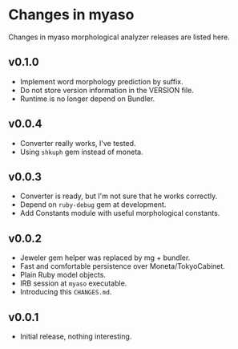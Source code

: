 Changes in myaso
================

Changes in myaso morphological analyzer releases
are listed here.

v0.1.0
------
- Implement word morphology prediction by suffix.
- Do not store version information in the VERSION file.
- Runtime is no longer depend on Bundler.

v0.0.4
------
- Converter really works, I've tested.
- Using `shkuph` gem instead of moneta.

v0.0.3
------
- Converter is ready, but I'm not sure that he
works correctly.
- Depend on `ruby-debug` gem at development.
- Add Constants module with useful morphological
constants.

v0.0.2
------
- Jeweler gem helper was replaced by mg + bundler.
- Fast and comfortable persistence over
Moneta/TokyoCabinet.
- Plain Ruby model objects.
- IRB session at `myaso` executable.
- Introducing this `CHANGES.md`.

v0.0.1
------
- Initial release, nothing interesting.
